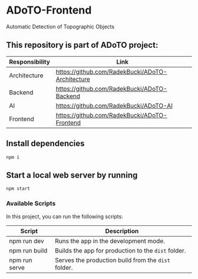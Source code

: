 # ADoTO-Frontend
Automatic Detection of Topographic Objects

## This repository is part of ADoTO project:

| Responsibility | Link                                               |
|----------------|----------------------------------------------------|
| Architecture   | https://github.com/RadekBucki/ADoTO-Architecture   |
| Backend        | https://github.com/RadekBucki/ADoTO-Backend        |
| AI             | https://github.com/RadekBucki/ADoTO-AI             |
| Frontend       | https://github.com/RadekBucki/ADoTO-Frontend       |

## Install dependencies
```
npm i
```
## Start a local web server by running
```
npm start
```
### Available Scripts

In this project, you can run the following scripts:

| Script        | Description                                         |
| ------------- | --------------------------------------------------- |
| npm run dev   | Runs the app in the development mode.               |
| npm run build | Builds the app for production to the `dist` folder. |
| npm run serve | Serves the production build from the `dist` folder. |
